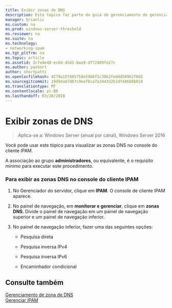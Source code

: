 ```yaml
---
title: Exibir zonas de DNS
description: Este tópico faz parte do guia de gerenciamento de gerenciamento de endereço IP (IPAM) no Windows Server 2016.
manager: brianlic
ms.custom: na
ms.prod: windows-server-threshold
ms.reviewer: na
ms.suite: na
ms.technology:
- networking-ipam
ms.tgt_pltfrm: na
ms.topic: article
ms.assetid: 2cfe4e40-ec6d-4541-baa9-d772409fe27c
ms.author: pashort
author: shortpatti
ms.openlocfilehash: 4279a15f885758e59b6f5c30b2feddd50962f0d5
ms.sourcegitcommit: 19d9da87d87c9eefbca7a3443d2b1df486b0b010
ms.translationtype: MT
ms.contentlocale: pt-BR
ms.lasthandoff: 03/28/2018
---
```

# <a name="view-dns-zones"></a>Exibir zonas de DNS

>Aplica-se a: Windows Server (anual por canal), Windows Server 2016

Você pode usar este tópico para visualizar as zonas DNS no console do cliente IPAM.  
  
A associação ao grupo **administradores**, ou equivalente, é o requisito mínimo para executar este procedimento.  
  
### <a name="to-view-dns-zones-in-the-ipam-client-console"></a>Para exibir as zonas DNS no console do cliente IPAM  
  
1.  No Gerenciador do servidor, clique em **IPAM**. O console de cliente IPAM aparece.  
  
2.  No painel de navegação, em **monitorar e gerenciar**, clique em **zonas DNS**.  Divide o painel de navegação em um painel de navegação superior e um painel de navegação inferior.  
  
3.  No painel de navegação inferior, fazer uma das seguintes opções:  
  
    -   Pesquisa direta  
  
    -   Pesquisa inversa IPv4  
  
    -   Pesquisa inversa IPv6  
  
    -   Encaminhador condicional  
  
## <a name="see-also"></a>Consulte também  
[Gerenciamento de zona de DNS](DNS-Zone-Management.md)  
[Gerenciar IPAM](Manage-IPAM.md)  
  


